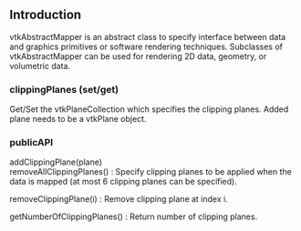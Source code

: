 ## Introduction

vtkAbstractMapper is an abstract class to specify interface between data and
graphics primitives or software rendering techniques. Subclasses of
vtkAbstractMapper can be used for rendering 2D data, geometry, or volumetric
data.

### clippingPlanes (set/get)
Get/Set the vtkPlaneCollection which specifies the clipping planes.
Added plane needs to be a vtkPlane object.

### publicAPI

addClippingPlane(plane)  
removeAllClippingPlanes()
: Specify clipping planes to be applied when the data is mapped
(at most 6 clipping planes can be specified).

removeClippingPlane(i)
: Remove clipping plane at index i.

getNumberOfClippingPlanes()
: Return number of clipping planes.
